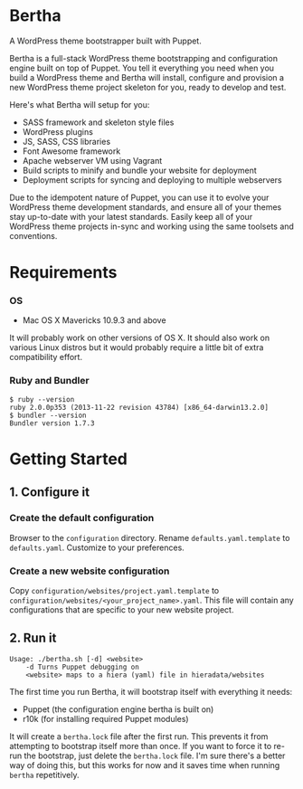 # Bertha

A WordPress theme bootstrapper built with Puppet.

Bertha is a full-stack WordPress theme bootstrapping and configuration engine built on top of Puppet. You tell it everything you need when you build a WordPress theme and Bertha will install, configure and provision a new WordPress theme project skeleton for you, ready to develop and test.

Here's what Bertha will setup for you:

* SASS framework and skeleton style files
* WordPress plugins
* JS, SASS, CSS libraries
* Font Awesome framework
* Apache webserver VM using Vagrant
* Build scripts to minify and bundle your website for deployment
* Deployment scripts for syncing and deploying to multiple webservers

Due to the idempotent nature of Puppet, you can use it to evolve your WordPress theme development standards, and ensure all of your themes stay up-to-date with your latest standards. Easily keep all of your WordPress theme projects in-sync and working using the same toolsets and conventions.

# Requirements

### OS

- Mac OS X Mavericks 10.9.3 and above

It will probably work on other versions of OS X. It should also work on various Linux distros but it would probably require a little bit of extra compatibility effort.

### Ruby and Bundler

    $ ruby --version
    ruby 2.0.0p353 (2013-11-22 revision 43784) [x86_64-darwin13.2.0]
    $ bundler --version
    Bundler version 1.7.3

# Getting Started

## 1. Configure it

### Create the default configuration

Browser to the `configuration` directory. Rename `defaults.yaml.template` to `defaults.yaml`. Customize to your preferences.

### Create a new website configuration

Copy `configuration/websites/project.yaml.template` to `configuration/websites/<your_project_name>.yaml`. This file will contain any configurations that are specific to your new website project.

## 2. Run it

    Usage: ./bertha.sh [-d] <website>
        -d Turns Puppet debugging on
        <website> maps to a hiera (yaml) file in hieradata/websites

The first time you run Bertha, it will bootstrap itself with everything it needs:

* Puppet (the configuration engine bertha is built on)
* r10k (for installing required Puppet modules)

It will create a `bertha.lock` file after the first run. This prevents it from attempting to bootstrap itself more than once. If you want to force it to re-run the bootstrap, just delete the `bertha.lock` file. I'm sure there's a better way of doing this, but this works for now and it saves time when running `bertha` repetitively.
